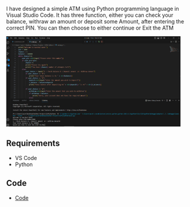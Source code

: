 
I have designed a simple ATM using Python programming language in Visual Studio Code. It has three function, either you can check your balance, withraw an amount or deposit some Amount, after entering the correct PIN. You can then choose to either continue or Exit the ATM

<img src="data/Screenshot 2023-05-28 111758.png" height="240" >

## Requirements
* VS Code
* Python

## Code 

* [Code](code/main.py)
